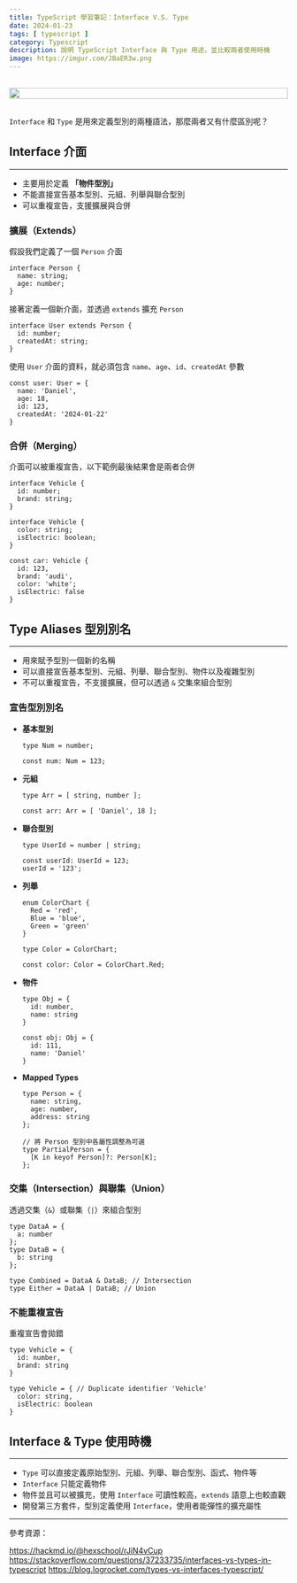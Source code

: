 ```yaml
---
title: TypeScript 學習筆記：Interface V.S. Type
date: 2024-01-23
tags: [ typescript ]
category: Typescript
description: 說明 TypeScript Interface 與 Type 用途，並比較兩者使用時機
image: https://imgur.com/JBaER3w.png
---
```


<div style="display: flex; justify-content: center; margin: 30px 0;">
  <img style="width: 100%; max-width: 100%;" src="https://i.imgur.com/xOL2ava.png">
</div>

`Interface` 和 `Type` 是用來定義型別的兩種語法，那麼兩者又有什麼區別呢？

<!-- more -->

## **Interface 介面**

---

- 主要用於定義 **「物件型別」**
- 不能直接宣告基本型別、元組、列舉與聯合型別
- 可以重複宣告，支援擴展與合併

### **擴展（Extends）**

假設我們定義了一個 `Person` 介面

```tsx
interface Person {
  name: string;
  age: number;
}
```

接著定義一個新介面，並透過 `extends` 擴充 `Person`

```tsx
interface User extends Person {
  id: number;
  createdAt: string;
}
```

使用 `User` 介面的資料，就必須包含 `name`、`age`、`id`、`createdAt` 參數

```tsx
const user: User = {
  name: 'Daniel',
  age: 18,
  id: 123,
  createdAt: '2024-01-22'
}
```

### **合併（Merging）**

介面可以被重複宣告，以下範例最後結果會是兩者合併

```tsx
interface Vehicle {
  id: number;
  brand: string;
}

interface Vehicle {
  color: string;
  isElectric: boolean;
}

const car: Vehicle {
  id: 123,
  brand: 'audi',
  color: 'white';
  isElectric: false
}
```

## **Type Aliases 型別別名**

---

- 用來賦予型別一個新的名稱
- 可以直接宣告基本型別、元組、列舉、聯合型別、物件以及複雜型別
- 不可以重複宣告，不支援擴展，但可以透過 `&` 交集來組合型別

### 宣告**型別別名**

- **基本型別**
  
  ```tsx
  type Num = number;
  
  const num: Num = 123;
  ```
  
- **元組**
  
  ```tsx
  type Arr = [ string, number ];
  
  const arr: Arr = [ 'Daniel', 18 ];
  ```
  
- **聯合型別**
  
  ```tsx
  type UserId = number | string;
  
  const userId: UserId = 123;
  userId = '123';
  ```
  
- **列舉**
  
  ```tsx
  enum ColorChart {
    Red = 'red',
    Blue = 'blue',
    Green = 'green'
  }
  
  type Color = ColorChart;
  
  const color: Color = ColorChart.Red;
  ```
  
- **物件**
  
  ```tsx
  type Obj = {
    id: number,
    name: string
  }
  
  const obj: Obj = {
    id: 111,
    name: 'Daniel'
  }
  ```
  
- **Mapped Types**
  
  ```tsx
  type Person = {
    name: string,
    age: number,
    address: string
  };
  
  // 將 Person 型別中各屬性調整為可選
  type PartialPerson = {
    [K in keyof Person]?: Person[K];
  };
  ```
  

### **交集（Intersection）與聯集（Union）**

透過交集（`&`）或聯集（`|`）來組合型別

```tsx
type DataA = {
  a: number
};
type DataB = {
  b: string
};

type Combined = DataA & DataB; // Intersection
type Either = DataA | DataB; // Union
```

### **不能重複宣告**

重複宣告會拋錯

```tsx
type Vehicle = {
  id: number,
  brand: string
}

type Vehicle = { // Duplicate identifier 'Vehicle'
  color: string,
  isElectric: boolean
}
```

## **Interface & Type 使用時機**

---

- `Type` 可以直接定義原始型別、元組、列舉、聯合型別、函式、物件等
- `Interface` 只能定義物件
- 物件並且可以被擴充，使用 `Interface` 可讀性較高，`extends` 語意上也較直觀
- 開發第三方套件，型別定義使用 `Interface`，使用者能彈性的擴充屬性

---

參考資源：

https://hackmd.io/@hexschool/rJiN4vCup
https://stackoverflow.com/questions/37233735/interfaces-vs-types-in-typescript
https://blog.logrocket.com/types-vs-interfaces-typescript/